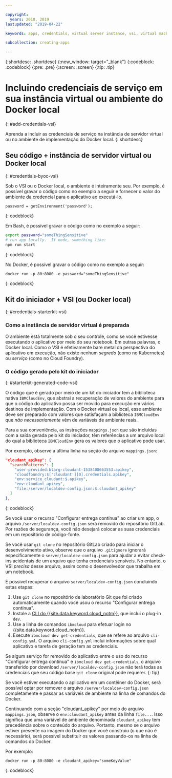 ```yaml
---

copyright:
  years: 2018, 2019
lastupdated: "2019-04-22"

keywords: apps, credentials, virtual server instance, vsi, virtual machine, vm, environment, credential, virtual, docker, local, ibmcloudenv

subcollection: creating-apps

---
```


{:shortdesc: .shortdesc}
{:new_window: target="_blank"}
{:codeblock: .codeblock}
{:pre: .pre}
{:screen: .screen}
{:tip: .tip}

# Incluindo credenciais de serviço em sua instância virtual ou ambiente do Docker local
{: #add-credentials-vsi}

Aprenda a incluir as credenciais de serviço na instância de servidor virtual ou no ambiente de implementação
do Docker local.
{: shortdesc}

## Seu código + instância de servidor virtual ou Docker local
{: #credentials-byoc-vsi}

Sob o VSI ou o Docker local, o ambiente é inteiramente seu. Por exemplo, é possível gravar o código como no
exemplo a seguir e fornecer o valor do ambiente da credencial para o aplicativo ao executá-lo.
```
password = getEnvironment('password');
```
{: codeblock}

Em Bash, é possível gravar o código como no exemplo a seguir:
```bash
export password="someThingSensitive"
# run app locally.  If node, something like:
npm run start
```
{: codeblock}

No Docker, é possível gravar o código como no exemplo a seguir:
```
docker run -p 80:8080 -e password="someThingSensitive"
```
{: codeblock}

## Kit do iniciador + VSI (ou Docker local)
{: #credentials-starterkit-vsi}

### Como a instância de servidor virtual é preparada

O ambiente está totalmente sob o seu controle, como se você estivesse executando o aplicativo por meio do seu notebook. Em outras palavras, o Docker local. Como o VSI é efetivamente bare metal da perspectiva do aplicativo
em execução, não existe nenhum _segredo_ (como no Kubernetes) ou _serviço_ (como no Cloud
Foundry).

### O código gerado pelo kit do iniciador
{: #starterkit-generated-code-vsi}

O código que é gerado por meio de um kit do iniciador tem a biblioteca nativa `IBMCloudEnv`, que abstrai a recuperação de valores do ambiente para que o código do aplicativo possa ser movido para execução em vários destinos de implementação. Com o Docker virtual ou local, esse ambiente deve ser preparado com valores que
satisfaçam a biblioteca `IBMCloudEnv` que _não necessariamente_ vêm de variáveis de
ambiente reais.

Para a sua conveniência, as instruções `mappings.json` que são incluídas com a saída gerada
pelo kit do iniciador, têm referências a um arquivo local do qual a biblioteca `IBMCloudEnv` gera os valores que o aplicativo pode usar.

Por exemplo, observe a última linha na seção do arquivo `mappings.json`:
```json
"cloudant_apikey": {
  "searchPatterns": [
    "user-provided:blarg-cloudant-1538408663553:apikey",
    "cloudfoundry:$['cloudant'][0].credentials.apikey",
    "env:service_cloudant:$.apikey",
    "env:cloudant_apikey",
    "file:/server/localdev-config.json:$.cloudant_apikey"
  ]
},
```
{: codeblock}

Se você usar o recurso "Configurar entrega contínua" ao criar um app, o arquivo `/server/localdev-config.json` será removido do repositório GitLab. Por razões de segurança, você não desejará colocar as suas credenciais em um repositório de código-fonte.

Se você usar `git clone` no repositório GitLab criado para iniciar o desenvolvimento ativo,
observe que o arquivo `.gitignore` ignorará especificamente o `server/localdev-config.json` para ajudar a evitar check-ins acidentais de um arquivo que tenha
credenciais sensíveis. No entanto, o VSI _precisa_ desse arquivo, assim como o desenvolvedor que
trabalha em um notebook.

É possível recuperar o arquivo `server/localdev-config.json` concluindo estas etapas:

1. Use `git clone` no repositório de laboratório Git que foi criado automaticamente quando você usou o recurso "Configurar entrega contínua".
2. Instale a [CLI do {{site.data.keyword.cloud_notm}}](/docs/cli?topic=cloud-cli-ibmcloud-cli), que inclui o plug-in `dev`.
3. Use a linha de comandos `ibmcloud` para efetuar login no {{site.data.keyword.cloud_notm}}.
4. Execute `ibmcloud dev get-credentials`, que se refere ao arquivo `cli-config.yml`. O arquivo `cli-config.yml` inclui informações sobre qual aplicativo e tarefa de geração tem as
credenciais.

Se algum serviço for removido do aplicativo entre o uso do recurso "Configurar entrega contínua" e `ibmcloud dev get-credentials`, o arquivo transferido por download `/server/localdev-config.json` não terá todas as credenciais que seu código base `git clone` original pode requerer.
{: tip}

Se você estiver executando o aplicativo em um contêiner do Docker, será possível optar por remover o arquivo `/server/localdev-config.json` completamente e passar as variáveis de ambiente na linha de comandos
do Docker.

Continuando com a seção "cloudant_apikey" por meio do arquivo `mappings.json`, observe o
`env:cloudant_apikey` antes da linha `file...`. Isso significa que uma variável de ambiente denominada `cloudant_apikey` tem precedência sobre o conteúdo do arquivo. Portanto, mesmo se o arquivo estiver presente na imagem do Docker que você construiu (o que não é necessário), será possível
substituir os valores passando-os na linha de comandos do Docker.

Por exemplo:
```
docker run -p 80:8080 -e cloudant_apikey="someKeyValue"
```
{: codeblock}
